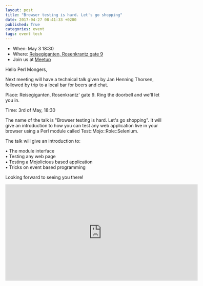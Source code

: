```yaml
---
layout: post
title: "Browser testing is hard. Let's go shopping"
date: 2017-04-27 08:41:33 +0200
published: True
categories: event
tags: event tech
---
```


* When: May 3 18:30
* Where: [Reisegiganten, Rosenkrantz gate 9](https://maps.google.com/maps?f=q&hl=en&q=Rosenkrantz+gate+9%2C+Oslo%2C+no)
* Join us at [Meetup](https://www.meetup.com/Oslo-pm/events/239533530/)

Hello Perl Mongers,

Next meeting will have a technical talk given by Jan Henning Thorsen, followed by trip to a local bar for beers and chat.

Place: Reisegiganten, Rosenkrantz&#39; gate 9. Ring the doorbell and we&#39;ll let you in.

Time: 3rd of May, 18:30

The name of the talk is &quot;Browser testing is hard. Let&#39;s go shopping&quot;. It will give an introduction to how you can test any web application live in your browser using a Perl module called Test::Mojo::Role::Selenium.

The talk will give an introduction to:

• The module interface<br>• Testing any web page<br>• Testing a Mojolicious based application<br>• Tricks on event based programming

Looking forward to seeing you there!

<iframe class="google-maps" src="https://www.google.com/maps/embed/v1/place?q=q=Rosenkrantz+gate+9%2C+Oslo%2C+no&key=AIzaSyASIjsQVcDWLnkdszZ-yw13Qcs-iFk8Q4Y" width="600" height="300" frameborder="0" allowfullscreen></iframe>
